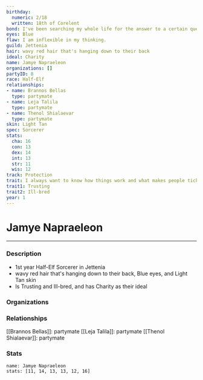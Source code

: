 ```yaml
---
birthday:
  numeric: 2/18
  written: 18th of Corelent
bond: I've been searching my whole life for the answer to a certain question.
eyes: Blue
flaw: I am inflexible in my thinking.
guild: Jettenia
hair: wavy red hair that's hanging down to their back
ideal: Charity
name: Jamye Napraeleon
organizations: []
partyID: 8
race: Half-Elf
relationships:
- name: Brannos Bellas
  type: partymate
- name: Leja Talila
  type: partymate
- name: Thenol Shialaevar
  type: partymate
skin: Light Tan
spec: Sorcerer
stats:
  cha: 16
  con: 13
  dex: 14
  int: 13
  str: 11
  wis: 12
track: Protection
trait: I always want to know how things work and what makes people tick.
trait1: Trusting
trait2: Ill-bred
year: 1
---
```

# Jamye Napraeleon
---
### Description
- 1st year Half-Elf Sorcerer in Jettenia
- wavy red hair that's hanging down to their back, Blue eyes, and Light Tan skin
- Is Trusting and Ill-bred, and has Charity as their ideal

### Organizations
### Relationships
[[Brannos Bellas]]: partymate
[[Leja Talila]]: partymate
[[Thenol Shialaevar]]: partymate
### Stats
```statblock
name: Jamye Napraeleon
stats: [11, 14, 13, 13, 12, 16]
```